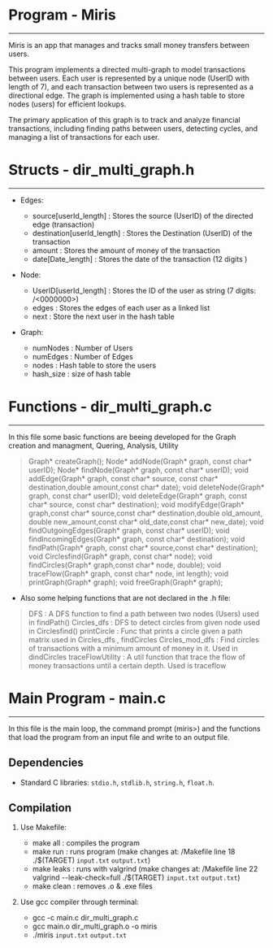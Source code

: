 

# Program - Miris
---------------------------------------------------------------------------------------------------------------------
Miris is an app that manages and tracks small money transfers between users.

This program implements a directed multi-graph to model transactions between users. Each user is represented by a 
unique node (UserID with length of 7), and each transaction between two users is represented as a directional edge. 
The graph is implemented using a hash table to store nodes (users) for efficient lookups.

The primary application of this graph is to track and analyze financial transactions, including finding paths 
between users, detecting cycles, and managing a list of transactions for each user.


# Structs - dir_multi_graph.h
---------------------------------------------------------------------------------------------------------------------
- Edges:
    - source[userId_length] : Stores the source (UserID) of the directed edge (transaction)
    - destination[userId_length] : Stores the Destination (UserID) of the transaction
    - amount : Stores the amount of money of the transaction
    - date[Date_length] : Stores the date of the transaction (12 digits <YYYY-MM-DD>)

- Node:
    - UserID[userId_length] : Stores the ID of the user as string (7 digits: <AAAAAAA>/<0000000>)
    - edges : Stores the edges of each user as a linked list
    - next : Store the next user in the hash table

- Graph:
    - numNodes : Number of Users
    - numEdges : Number of Edges
    - nodes : Hash table to store the users
    - hash_size : size of hash table


# Functions - dir_multi_graph.c
---------------------------------------------------------------------------------------------------------------------
In this file some basic functions are beeing developed for the Graph creation and managment,
Quering, Analysis, Utility

> Graph* createGraph();
> Node* addNode(Graph* graph, const char* userID);
> Node* findNode(Graph* graph, const char* userID);
> void addEdge(Graph* graph, const char* source, const char* destination,double amount,const char* date);
> void deleteNode(Graph* graph, const char* userID);
> void deleteEdge(Graph* graph, const char* source, const char* destination);
> void modifyEdge(Graph* graph,const char* source,const char* destination,double old_amount,
                                double new_amount,const char* old_date,const char* new_date);
> void findOutgoingEdges(Graph* graph, const char* userID);
> void findIncomingEdges(Graph* graph, const char* destination);
> void findPath(Graph* graph, const char* source,const char* destination);
> void Circlesfind(Graph* graph, const char* node);
> void findCircles(Graph* graph,const char* node, double);
> void traceFlow(Graph* graph, const char* node, int length);
> void printGraph(Graph* graph);
> void freeGraph(Graph* graph);

- Also some helping functions that are not declared in the .h file:

> DFS : A DFS function to find a path between two nodes (Users)
                used in findPath()
> Circles_dfs : DFS to detect circles from given node 
                used in Circlesfind()
> printCircle : Func that prints a circle given a path matrix
                used in Circles_dfs , findCircles
> Circles_mod_dfs : Find circles of transactions with a minimum
                    amount of money in it. Used in dindCircles
> traceFlowUtility : A util function that trace the flow of money 
                    transactions until a certain depth. 
                    Used is traceflow

        
# Main Program - main.c
---------------------------------------------------------------------------------------------------------------------
In this file is the main loop, the command prompt (miris>) and the functions that load the program from an input file 
and write to an output file.

## Dependencies

- Standard C libraries: `stdio.h`, `stdlib.h`, `string.h`,  `float.h`.

## Compilation

1) Use Makefile:
    - make all : compiles the program
    - make run : runs program (make changes at: /Makefile line 18 ./$(TARGET) `input.txt` `output.txt`)
    - make leaks : runs with valgrind (make changes at: /Makefile line 22 
                                        valgrind --leak-check=full ./$(TARGET) `input.txt` `output.txt`)
    - make clean : removes .o & .exe files 

2) Use gcc compiler through terminal:
    - gcc -c main.c dir_multi_graph.c
    - gcc main.o dir_multi_graph.o -o miris
    - ./miris `input.txt` `output.txt`